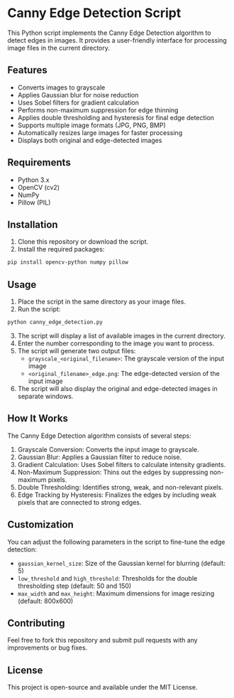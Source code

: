 # Canny Edge Detection Script

This Python script implements the Canny Edge Detection algorithm to detect edges in images. It provides a user-friendly interface for processing image files in the current directory.

## Features

- Converts images to grayscale
- Applies Gaussian blur for noise reduction
- Uses Sobel filters for gradient calculation
- Performs non-maximum suppression for edge thinning
- Applies double thresholding and hysteresis for final edge detection
- Supports multiple image formats (JPG, PNG, BMP)
- Automatically resizes large images for faster processing
- Displays both original and edge-detected images

## Requirements

- Python 3.x
- OpenCV (cv2)
- NumPy
- Pillow (PIL)

## Installation

1. Clone this repository or download the script.
2. Install the required packages:

```bash
pip install opencv-python numpy pillow
```

## Usage

1. Place the script in the same directory as your image files.
2. Run the script:

```bash
python canny_edge_detection.py
```

3. The script will display a list of available images in the current directory.
4. Enter the number corresponding to the image you want to process.
5. The script will generate two output files:
   - `grayscale_<original_filename>`: The grayscale version of the input image
   - `<original_filename>_edge.png`: The edge-detected version of the input image
6. The script will also display the original and edge-detected images in separate windows.

## How It Works

The Canny Edge Detection algorithm consists of several steps:

1. Grayscale Conversion: Converts the input image to grayscale.
2. Gaussian Blur: Applies a Gaussian filter to reduce noise.
3. Gradient Calculation: Uses Sobel filters to calculate intensity gradients.
4. Non-Maximum Suppression: Thins out the edges by suppressing non-maximum pixels.
5. Double Thresholding: Identifies strong, weak, and non-relevant pixels.
6. Edge Tracking by Hysteresis: Finalizes the edges by including weak pixels that are connected to strong edges.

## Customization

You can adjust the following parameters in the script to fine-tune the edge detection:

- `gaussian_kernel_size`: Size of the Gaussian kernel for blurring (default: 5)
- `low_threshold` and `high_threshold`: Thresholds for the double thresholding step (default: 50 and 150)
- `max_width` and `max_height`: Maximum dimensions for image resizing (default: 800x600)

## Contributing

Feel free to fork this repository and submit pull requests with any improvements or bug fixes.

## License

This project is open-source and available under the MIT License.
